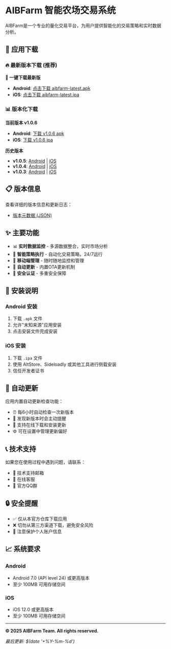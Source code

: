 # AIBFarm 智能农场交易系统

AIBFarm是一个专业的量化交易平台，为用户提供智能化的交易策略和实时数据分析。

## 📱 应用下载

### 🔥 最新版本下载 (推荐)

**📲 一键下载最新版**
- **Android**: [点击下载 aibfarm-latest.apk](https://github.com/jsalessandro/aibfarm-public/raw/main/builds/aibfarm-latest.apk)
- **iOS**: [点击下载 aibfarm-latest.ipa](https://github.com/jsalessandro/aibfarm-public/raw/main/builds/aibfarm-latest.ipa)

### 📊 版本化下载

**当前版本 v1.0.6**
- **Android**: [下载 v1.0.6 apk](https://github.com/jsalessandro/aibfarm-public/raw/main/builds/aibfarm-1.0.6+6.apk)
- **iOS**: [下载 v1.0.6 ipa](https://github.com/jsalessandro/aibfarm-public/raw/main/builds/aibfarm-1.0.6+6.ipa)

**历史版本**
- **v1.0.5**: [Android](https://github.com/jsalessandro/aibfarm-public/raw/main/builds/aibfarm-1.0.5+5.apk) | [iOS](https://github.com/jsalessandro/aibfarm-public/raw/main/builds/aibfarm-1.0.5+5.ipa)
- **v1.0.4**: [Android](https://github.com/jsalessandro/aibfarm-public/raw/main/builds/aibfarm-1.0.4+4.apk) | [iOS](https://github.com/jsalessandro/aibfarm-public/raw/main/builds/aibfarm-1.0.4+5.ipa)
- **v1.0.3**: [Android](https://github.com/jsalessandro/aibfarm-public/raw/main/builds/aibfarm-1.0.3+3.apk) | [iOS](https://github.com/jsalessandro/aibfarm-public/raw/main/builds/aibfarm-1.0.3+3.ipa)

## 📋 版本信息

查看详细的版本信息和更新日志：
- [版本元数据 (JSON)](https://github.com/jsalessandro/aibfarm-public/raw/main/builds/version_metadata.json)

## ✨ 主要功能

- 📊 **实时数据监控** - 多源数据整合，实时市场分析
- 🎯 **智能策略执行** - 自动化交易策略，24/7运行
- 📱 **移动端管理** - 随时随地监控和管理
- 🔄 **自动更新** - 内置OTA更新机制
- 🔐 **安全认证** - 多重安全保障

## 🚀 安装说明

### Android 安装
1. 下载 `.apk` 文件
2. 允许"未知来源"应用安装
3. 点击安装文件完成安装

### iOS 安装
1. 下载 `.ipa` 文件
2. 使用 AltStore、Sideloadly 或其他工具进行侧载安装
3. 信任开发者证书

## 🔄 自动更新

应用内置自动更新检查功能：
- ⏰ 每6小时自动检查一次新版本
- 🔔 发现新版本时会主动提醒
- 📱 支持在线下载和安装更新
- ⚙️ 可在设置中管理更新偏好

## 📞 技术支持

如果您在使用过程中遇到问题，请联系：
- 📧 技术支持邮箱
- 💬 在线客服
- 📱 官方QQ群

## 🔒 安全提醒

- ✅ 仅从本官方仓库下载应用
- ❌ 切勿从第三方渠道下载，避免安全风险
- 🔐 注意保护个人账户信息

## 📈 系统要求

### Android
- Android 7.0 (API level 24) 或更高版本
- 至少 100MB 可用存储空间

### iOS  
- iOS 12.0 或更高版本
- 至少 100MB 可用存储空间

---

**© 2025 AIBFarm Team. All rights reserved.**

*最后更新: $(date '+%Y-%m-%d')*